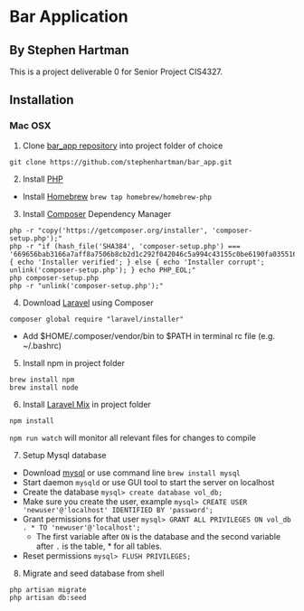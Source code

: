 

# Bar Application

## By Stephen Hartman 

This is a project deliverable 0 for Senior Project CIS4327.

## Installation

### Mac OSX

1. Clone [bar_app repository](https://github.com/stephenhartman/bar_app) into project folder of choice

`git clone https://github.com/stephenhartman/bar_app.git`

2. Install [PHP](http://php.net/)

- Install [Homebrew](https://github.com/Homebrew/brew)
`brew tap homebrew/homebrew-php`

3. Install [Composer](https://getcomposer.org/download/) Dependency Manager

```
php -r "copy('https://getcomposer.org/installer', 'composer-setup.php');"
php -r "if (hash_file('SHA384', 'composer-setup.php') === '669656bab3166a7aff8a7506b8cb2d1c292f042046c5a994c43155c0be6190fa0355160742ab2e1c88d40d5be660b410') { echo 'Installer verified'; } else { echo 'Installer corrupt'; unlink('composer-setup.php'); } echo PHP_EOL;"
php composer-setup.php
php -r "unlink('composer-setup.php');"
```

4. Download [Laravel](https://laravel.com/) using Composer

`composer global require "laravel/installer"`

- Add $HOME/.composer/vendor/bin to $PATH in terminal rc file (e.g. ~/.bashrc)

5. Install npm in project folder

```
brew install npm
brew install node
```

6. Install [Laravel Mix](https://laravel.com/docs/5.4/mix) in project folder

`npm install`

`npm run watch` will monitor all relevant files for changes to compile

7. Setup Mysql database
- Download [mysql](https://www.mysql.com/downloads/) or use command line `brew install mysql`
- Start daemon `mysqld` or use GUI tool to start the server on localhost
- Create the database `mysql> create database vol_db;`
- Make sure you create the user, example `mysql> CREATE USER 'newuser'@'localhost' IDENTIFIED BY 'password';`
- Grant permissions for that user `mysql> GRANT ALL PRIVILEGES ON vol_db . * TO 'newuser'@'localhost';`  
    - The first variable after `ON` is the database and the second variable after `.` is the table, * for all tables.
- Reset permissions `mysql> FLUSH PRIVILEGES;`
8. Migrate and seed database from shell
```
php artisan migrate
php artisan db:seed
```
